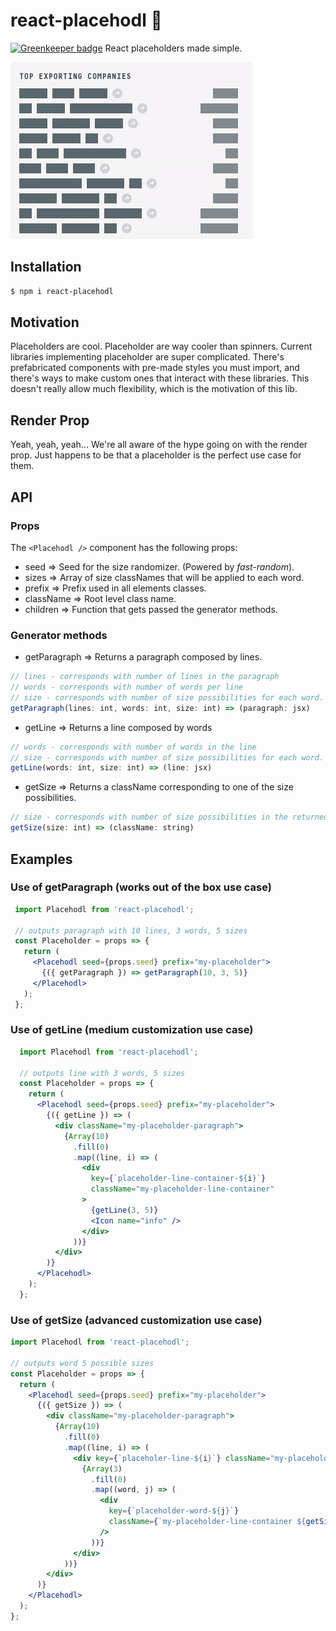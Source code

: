 # react-placehodl 📌

[![Greenkeeper badge](https://badges.greenkeeper.io/sorodrigo/react-placehodl.svg)](https://greenkeeper.io/)
React placeholders made simple.

![react-placehodl](placehodl.gif)

## Installation
```bash
$ npm i react-placehodl
```

## Motivation
Placeholders are cool. Placeholder are way cooler than spinners. Current libraries implementing 
placeholder are super complicated. There's prefabricated components with pre-made styles you must
 import, and there's ways to make custom ones that interact with these libraries. This doesn't 
 really allow much flexibility, which is the motivation of this lib.
 
## Render Prop
Yeah, yeah, yeah... We're all aware of the hype going on with the render prop. Just happens to be 
that a placeholder is the perfect use case for them.

## API

### Props
The `<Placehodl />` component has the following props:
- seed => Seed for the size randomizer. (Powered by _fast-random_).
- sizes => Array of size classNames that will be applied to each word.
- prefix => Prefix used in all elements classes.
- className => Root level class name.
- children => Function that gets passed the generator methods.

### Generator methods
- getParagraph => Returns a paragraph composed by lines. 
```js
// lines - corresponds with number of lines in the paragraph
// words - corresponds with number of words per line
// size - corresponds with number of size possibilities for each word.
getParagraph(lines: int, words: int, size: int) => (paragraph: jsx)
```

- getLine => Returns a line composed by words
```js
// words - corresponds with number of words in the line
// size - corresponds with number of size possibilities for each word.
getLine(words: int, size: int) => (line: jsx)
```

- getSize => Returns a className corresponding to one of the size possibilities.
```js
// size - corresponds with number of size possibilities in the returned className.
getSize(size: int) => (className: string)
```

## Examples

### Use of getParagraph (works out of the box use case)
```jsx
 import Placehodl from 'react-placehodl';
 
 // outputs paragraph with 10 lines, 3 words, 5 sizes
 const Placeholder = props => {
   return (
     <Placehodl seed={props.seed} prefix="my-placeholder">
       {({ getParagraph }) => getParagraph(10, 3, 5)}
     </Placehodl>
   );
 };
```

### Use of getLine (medium customization use case)
```jsx
  import Placehodl from 'react-placehodl';
  
  // outputs line with 3 words, 5 sizes
  const Placeholder = props => {
    return (
      <Placehodl seed={props.seed} prefix="my-placeholder">
        {({ getLine }) => (
          <div className="my-placeholder-paragraph">
            {Array(10)
              .fill(0)
              .map((line, i) => (
                <div
                  key={`placeholder-line-container-${i}`}
                  className="my-placeholder-line-container"
                >
                  {getLine(3, 5)}
                  <Icon name="info" />
                </div>
              ))}
          </div>
        )}
      </Placehodl>
    );
  };
```

### Use of getSize (advanced customization use case)
```jsx
import Placehodl from 'react-placehodl';

// outputs word 5 possible sizes
const Placeholder = props => {
  return (
    <Placehodl seed={props.seed} prefix="my-placeholder">
      {({ getSize }) => (
        <div className="my-placeholder-paragraph">
          {Array(10)
            .fill(0)
            .map((line, i) => (
              <div key={`placeholer-line-${i}`} className="my-placeholder-line">
                {Array(3)
                  .fill(0)
                  .map((word, j) => (
                    <div
                      key={`placeholder-word-${j}`}
                      className={`my-placeholder-line-container ${getSize(5)}`}
                    />
                  ))}
              </div>
            ))}
        </div>
      )}
    </Placehodl>
  );
};
```
